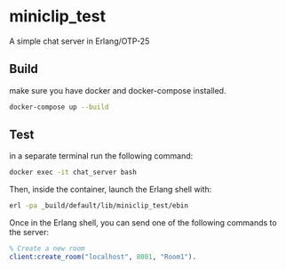 miniclip_test
=====

A simple chat server in Erlang/OTP-25

Build
-----
make sure you have docker and docker-compose installed.

```bash
docker-compose up --build 
```

Test
-----
in a separate terminal run the following command:

```bash
docker exec -it chat_server bash
```
Then, inside the container, launch the Erlang shell with:

```bash
erl -pa _build/default/lib/miniclip_test/ebin
```
Once in the Erlang shell, you can send one of the following commands to the server:
 
```erlang
% Create a new room
client:create_room("localhost", 8081, "Room1").
```